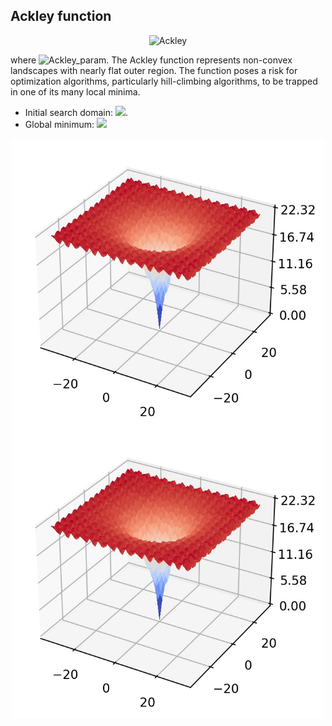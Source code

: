 ## Ackley function

<div align="center"> <img src="https://latex.codecogs.com/svg.latex?&space;f(x)=-a\exp(-b\sqrt{\frac{1}{d}\sum_{i=1}^dx_i^2})-\exp(\frac{1}{d}\sum_{i=1}^d\cos(cx_i))+a+\exp(1)" title="Ackley" /> </div>

where <img src="https://latex.codecogs.com/svg.latex?&space;a=20,b=0.2,c=2\pi" title="Ackley_param" />. The Ackley function represents non-convex landscapes with nearly flat outer region.  The function poses a risk for optimization algorithms, particularly hill-climbing algorithms, to be trapped in one of its many local minima.

- Initial search domain: <img src="https://latex.codecogs.com/svg.latex?&space;x\in{[-32.768,32.768]}^d" title=" "/>.
- Global minimum: <img src="https://latex.codecogs.com/svg.latex?&space;f(x_{opt})=0." title=" "/>

<div align="center"> 
  <img src="image/ackley.jpg" alt="ackley" width="500"/> 
  <img src="image/ackley.jpg" alt="ackley_error_plot" width="500"/>
</div>




